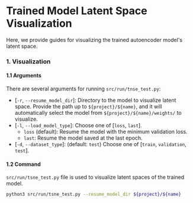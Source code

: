 # Trained Model Latent Space Visualization
Here, we provide guides for visualizing the trained autoencoder model's latent space.

### 1. Visualization
#### 1.1 Arguments
There are several arguments for running `src/run/tnse_test.py`:
* [`-r`, `--resume_model_dir`]: Directory to the model to visualize latent space. Provide the path up to `${project}/${name}`, and it will automatically select the model from `${project}/${name}/weights/` to visualize.
* [`-l`, `--load_model_type`]: Choose one of [`loss`, `last`].
    * `loss` (default): Resume the model with the minimum validation loss.
    * `last`: Resume the model saved at the last epoch.
* [`-d`, `--dataset_type`]: (default: `test`) Choose one of [`train`, `validation`, `test`].


#### 1.2 Command
`src/run/tsne_test.py` file is used to visualize latent spaces of the trained model.
```bash
python3 src/run/tsne_test.py --resume_model_dir ${project}/${name}
```
